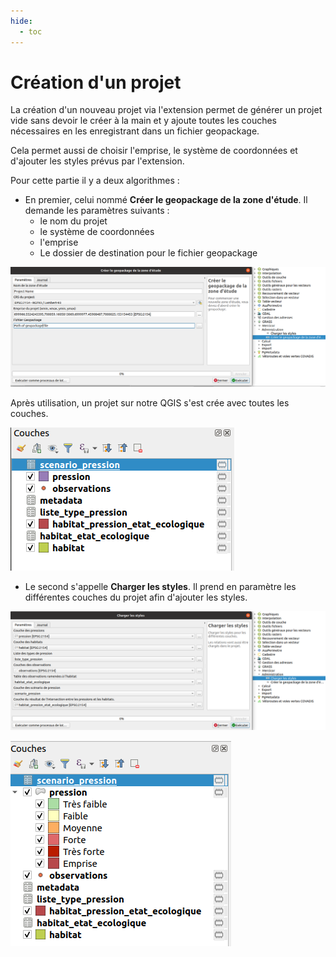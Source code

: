 ```yaml
---
hide:
  - toc
---
```


# Création d'un projet

La création d'un nouveau projet via l'extension permet de générer un projet vide sans devoir le créer 
à la main et y ajoute toutes les couches nécessaires en les enregistrant dans un fichier geopackage.

Cela permet aussi de choisir l'emprise, le système de coordonnées et d'ajouter les styles prévus par l'extension.

Pour cette partie il y a deux algorithmes :

* En premier, celui nommé **Créer le geopackage de la zone d'étude**. Il demande les paramètres suivants :
    * le nom du projet
    * le système de coordonnées
    * l'emprise
    * Le dossier de destination pour le fichier geopackage

![create_gpkg](media/mercicor-create_gpkg.png)

Après utilisation, un projet sur notre QGIS s'est crée avec toutes les couches.

![layers_tree](media/mercicor-all_layers.png)

* Le second s'appelle **Charger les styles**. Il prend en paramètre les différentes couches du projet afin d'ajouter les styles.

![import_style](media/mercicor-import_layers_styles.png)

![layers_styles](media/mercicor-layers_styles.png)